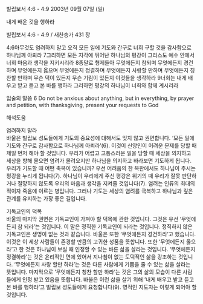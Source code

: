 빌립보서 4:6 - 4:9 
2003년 09월 07일 (일)

내게 배운 것을 행하라



빌립보서 4:6 - 4:9 / 새찬송가 431 장


4:6아무것도 염려하지 말고 오직 모든 일에 기도와 간구로 너희 구할 것을 감사함으로 하나님께 아뢰라 
7그리하면 모든 지각에 뛰어난 하나님의 평강이 그리스도 예수 안에서 너희 마음과 생각을 지키시리라 
8종말로 형제들아 무엇에든지 참되며 무엇에든지 경건하며 무엇에든지 옳으며 무엇에든지 정결하며 무엇에든지 사랑할 만하며 무엇에든지 칭찬할 만하며 무슨 덕이 있든지 무슨 기림이 있든지 이것들을 생각하라 
9너희는 내게 배우고 받고 듣고 본 바를 행하라 그리하면 평강의 하나님이 너희와 함께 계시리라 

입술의 말씀 
6 Do not be anxious about anything, but in everything, by prayer and petition, with thanksgiving, present your requests to God

해석도움





염려하지 말라  
바울은 빌립보 성도들에게 기도의 중요성에 대해서도 잊지 않고 권면합니다. ‘모든 일에 기도와 간구로 감사함으로 하나님께 아뢰라’(6). 이것이 신앙인이 어려운 문제를 당할 때 제일 먼저 해야 할 것입니다. 우리가 어렵고 고통스러운 일을 당할 때 세상을 의지하고 세상을 향해 물으면 염려가 몰려오지만 하나님을 의지하고 바라보면 기도하게 됩니다. 우리가 기도할 때 어떤 축복이 있습니까? 우선 어려움의 한 복판에서도 하나님이 주시는 평강을 누리게 됩니다(7). 하나님이 우리에게 주신 평강은 위기의 때 우리가 잘못 판단하거나 절망하지 않도록 우리의 마음과 생각을 지켜줄 것입니다(7). 염려는 인류의 최대의 적이자 죽음에 이르는 병입니다. 그러나 기도는 세상의 염려를 극복하고 하나님과 깊은 관계를 유지하는 가장 좋은 길입니다. 

기독교인의 덕목   
바울의 마지막 권면은 기독교인이 가져야 할 덕목에 관한 것입니다. 그것은 우선 ‘무엇에든지 참 되라’는 것입니다. 이 말은 정직한 기독교인이 되라는 것입니다. 정직하지 않은 기독교인은 생명이 없는 것과 같습니다. 바울은 또한 ‘무엇에든지 경건하라’고 했습니다. 이것은 이 세상 사람들이 존경할 만큼의 고귀한 성품을 뜻합니다. 또한 ‘무엇에든지 옳으라’고 한 것은 하나님이 보실 때 인정할 수 있는 바른 삶을 살라는 것입니다. ‘무엇에든지 정결하라’는 것은 윤리적인 면에 있어서 지나침이 없는 도덕적인 삶을 강조하는 것입니다. ‘무엇에든지 사랑 할만 하라’는 것은 다른 사람에게 기쁨을 줄 수 있는 삶을 살라는 뜻입니다. 마지막으로 ’무엇에든지 칭찬 할만 하라’는 것은 그의 삶의 모습이 다른 사람들에게 인정 받고 있음을 뜻합니다. 바울은 이런 삶을 살기 위해 ’내게 배우고 받고 듣고 본 바를 행하라’고 빌립보 성도들에게 요청합니다(9). 영적인 지도자는 이렇게 되어야 할 것입니다.